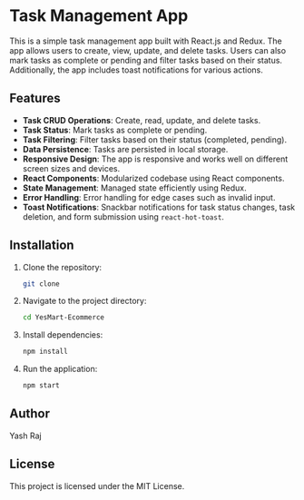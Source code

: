 # Task Management App

This is a simple task management app built with React.js and Redux. The app allows users to create, view, update, and delete tasks. Users can also mark tasks as complete or pending and filter tasks based on their status. Additionally, the app includes toast notifications for various actions.

## Features

- **Task CRUD Operations**: Create, read, update, and delete tasks.
- **Task Status**: Mark tasks as complete or pending.
- **Task Filtering**: Filter tasks based on their status (completed, pending).
- **Data Persistence**: Tasks are persisted in local storage.
- **Responsive Design**: The app is responsive and works well on different screen sizes and devices.
- **React Components**: Modularized codebase using React components.
- **State Management**: Managed state efficiently using Redux.
- **Error Handling**: Error handling for edge cases such as invalid input.
- **Toast Notifications**: Snackbar notifications for task status changes, task deletion, and form submission using `react-hot-toast`.

## Installation

1. Clone the repository:

   ```bash
   git clone

   ```

2. Navigate to the project directory:

   ```bash
   cd YesMart-Ecommerce

   ```

3. Install dependencies:

   ```bash
   npm install

   ```

4. Run the application:
   ```bash
   npm start
   ```

## Author

Yash Raj

## License

This project is licensed under the MIT License.

